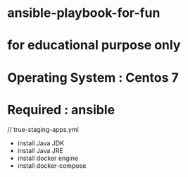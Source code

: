 # ansible-playbook-for-fun
# for educational purpose only
# Operating System : Centos 7
# Required : ansible

// true-staging-apps.yml
- install Java JDK
- install Java JRE
- install docker engine
- install docker-compose
